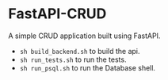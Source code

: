 # FastAPI-CRUD

A simple CRUD application built using FastAPI.

- `sh build_backend.sh` to build the api.
- `sh run_tests.sh` to run the tests.
- `sh run_psql.sh` to run the Database shell.
